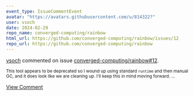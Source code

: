 ```yaml
---
event_type: IssueCommentEvent
avatar: "https://avatars.githubusercontent.com/u/814322?"
user: vsoch
date: 2024-02-29
repo_name: converged-computing/rainbow
html_url: https://github.com/converged-computing/rainbow/issues/12
repo_url: https://github.com/converged-computing/rainbow
---
```


<a href='https://github.com/vsoch' target='_blank'>vsoch</a> commented on issue <a href='https://github.com/converged-computing/rainbow/issues/12' target='_blank'>converged-computing/rainbow#12</a>.

<small>This tool appears to be deprecated so I wound up using standard `runtime` and then manual GC, and it does look like we are cleaning up. I'll keep this in mind moving forward....</small>

<a href='https://github.com/converged-computing/rainbow/issues/12' target='_blank'>View Comment</a>